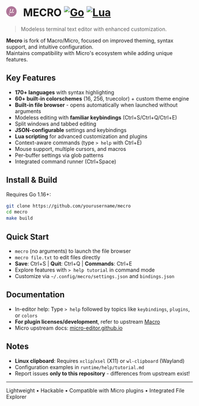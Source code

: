 # <img src="runtime/mecro.svg" style="height: 1em; vertical-align: text-top; margin-right: 0.4em;"> **MECRO** [![Go](https://img.shields.io/badge/go-391A80)](https://go.dev) [![Lua](https://img.shields.io/badge/lua-391A80)](https://lua.org)

> Modeless terminal text editor with enhanced customization.

**Mecro** is fork of Macro/Micro, focused on improved theming, syntax support, and intuitive configuration.  
Maintains compatibility with Micro's ecosystem while adding unique features.

## Key Features
- **170+ languages** with syntax highlighting
- **60+ built-in colorschemes** (16, 256, truecolor) + custom theme engine
- **Built-in file browser** - opens automatically when launched without arguments
- Modeless editing with **familiar keybindings** (Ctrl+S/Ctrl+Q/Ctrl+E)
- Split windows and tabbed editing
- **JSON-configurable** settings and keybindings
- **Lua scripting** for advanced customization and plugins
- Context-aware commands (type `> help` with Ctrl+E)
- Mouse support, multiple cursors, and macros
- Per-buffer settings via glob patterns
- Integrated command runner (Ctrl+Space)

## Install & Build
Requires Go 1.16+:
```bash
git clone https://github.com/yourusername/mecro
cd mecro
make build
```

## Quick Start
- `mecro` (no arguments) to launch the file browser
- `mecro file.txt` to edit files directly
- **Save**: Ctrl+S | **Quit**: Ctrl+Q | **Commands**: Ctrl+E
- Explore features with `> help tutorial` in command mode
- Customize via `~/.config/mecro/settings.json` and `bindings.json`

## Documentation
- In-editor help: Type `> help` followed by topics like `keybindings`, `plugins`, or `colors`
- **For plugin licenses/development**, refer to upstream [Macro](https://github.com/shkschneider/macro)
- Micro upstream docs: [micro-editor.github.io](https://micro-editor.github.io)

## Notes
- **Linux clipboard**: Requires `xclip`/`xsel` (X11) or `wl-clipboard` (Wayland)
- Configuration examples in `runtime/help/tutorial.md`
- Report issues **only to this repository** - differences from upstream exist!

---

Lightweight • Hackable • Compatible with Micro plugins • Integrated File Explorer
```
